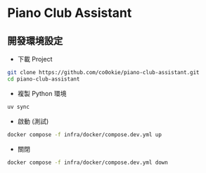 # Piano Club Assistant

## 開發環境設定

- 下載 Project

```bash
git clone https://github.com/co0okie/piano-club-assistant.git
cd piano-club-assistant
```

- 複製 Python 環境

```bash
uv sync
```

- 啟動 (測試)

```bash
docker compose -f infra/docker/compose.dev.yml up
```

- 關閉

```bash
docker compose -f infra/docker/compose.dev.yml down
```